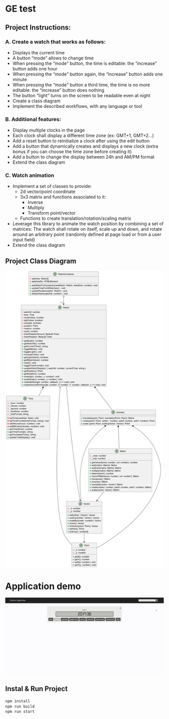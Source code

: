 # GE test

## Project Instructions:
### A. Create a watch that works as follows:
- Displays the current time
- A button “mode” allows to change time
- When pressing the “mode” button, the time is editable: the “increase”
button adds one hour
- When pressing the “mode” button again, the “increase” button adds one minute
- When pressing the “mode” button a third time, the time is no more
editable: the “increase” button does nothing
- The button “light” turns on the screen to be readable even at night
- Create a class diagram
- Implement the described workflows, with any language or tool

### B. Additional features:
- Display multiple clocks in the page
- Each clock shall display a different time zone (ex: GMT+1, GMT+2…)
- Add a reset button to reinitialize a clock after using the edit button
- Add a button that dynamically creates and displays a new clock (extra bonus if you can choose the time zone before creating it)
- Add a button to change the display between 24h and AM/PM format
- Extend the class diagram

### C. Watch animation
- Implement a set of classes to provide:
  - 2d vector/point coordinate
  - 3x3 matrix and functions associated to it:
    - Inverse
    - Multiply
    - Transform point/vector
  - Functions to create translation/rotation/scaling matrix
- Leverage this library to animate the watch position by combining a set of matrices:
The watch shall rotate on itself, scale up and down, and rotate around an arbitrary point (randomly defined at page load or from a user input field)
- Extend the class diagram

## Project Class Diagram 

![cdiag](./public/classDiagram_C.png)

# Application demo

![appDemo](./public/Application_demo.gif)

## Instal & Run Project
```javascript
npm install
npm run build
npm run start
```

